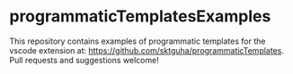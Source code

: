 # programmaticTemplatesExamples
This repository contains examples of programmatic templates for the vscode extension at: https://github.com/sktguha/programmaticTemplates. 
Pull requests and suggestions welcome!
